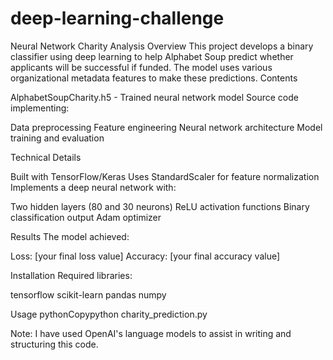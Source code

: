 # deep-learning-challenge

Neural Network Charity Analysis
Overview
This project develops a binary classifier using deep learning to help Alphabet Soup predict whether applicants will be successful if funded. The model uses various organizational metadata features to make these predictions.
Contents

AlphabetSoupCharity.h5 - Trained neural network model
Source code implementing:

Data preprocessing
Feature engineering
Neural network architecture
Model training and evaluation



Technical Details

Built with TensorFlow/Keras
Uses StandardScaler for feature normalization
Implements a deep neural network with:

Two hidden layers (80 and 30 neurons)
ReLU activation functions
Binary classification output
Adam optimizer



Results
The model achieved:

Loss: [your final loss value]
Accuracy: [your final accuracy value]

Installation
Required libraries:

tensorflow
scikit-learn
pandas
numpy

Usage
pythonCopypython charity_prediction.py

Note: I have used OpenAI's language models to assist in writing and structuring this code.
